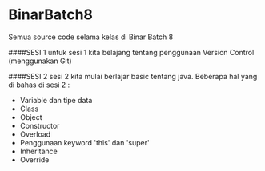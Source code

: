 # BinarBatch8
Semua source code selama kelas di Binar Batch 8

####SESI 1
untuk sesi 1 kita belajang tentang penggunaan Version Control (menggunakan Git)

####SESI 2
sesi 2 kita mulai berlajar basic tentang java. Beberapa hal yang di bahas di sesi 2 :
- Variable dan tipe data
- Class
- Object
- Constructor
- Overload
- Penggunaan keyword 'this' dan 'super'
- Inheritance
- Override
